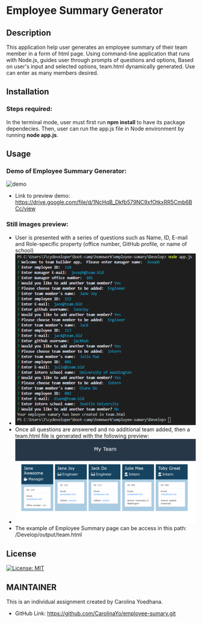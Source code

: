 # Employee Summary Generator

## Description 

This application help user generates an employee summary of their team member in a form of html page.   Using command-line application that runs with Node.js, guides user through prompts of questions and options, Based on user's input and selected options, team.html dynamically generated. Use can enter as many members desired.

## Installation
### Steps required:
In the terminal mode, user must first run __npm install__ to have its package dependecies. Then, user can run the app.js file in Node environment by running __node app.js__.

## Usage 
### Demo of Employee Summary Generator:
![demo](Assets/demo.gif)
* Link to preview demo: https://drive.google.com/file/d/1NcHqB_Dkfb579NC9xfOtkxRR5Cmb6BCc/view

### Still images preview:
* User is presented with a series of questions such as Name, ID, E-mail and Role-specific property (office number, GitHub profile, or name of school)
* ![sample questions](Assets/sample-questions.PNG)
* Once all questions are answered and no additional team added, then a team.html file is generated with the following preview:
* ![team.html preview](Assets/team-page.PNG)
* The example of Employee Summary page can be access in this path: /Develop/output/team.html


## License
[![License: MIT](https://img.shields.io/badge/License-MIT-yellow.svg)](https://opensource.org/licenses/MIT) 

## MAINTAINER 
This is an individual assignment created by Carolina Yoedhana.
* GitHub Link: https://github.com/CarolinaYo/employee-sumary.git
